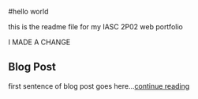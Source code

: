 #hello world 

this is the readme file for my IASC 2P02 web portfolio 


I MADE A CHANGE 

## Blog Post
first sentence of blog post goes here...[continue reading](Blog)
